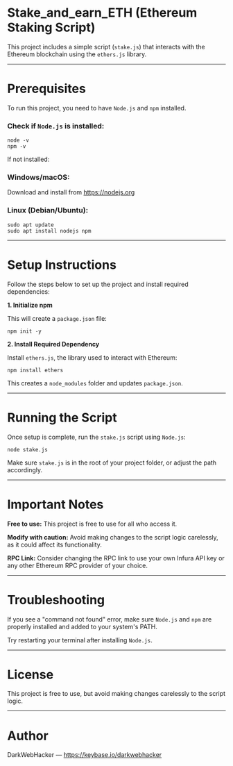# Stake_and_earn_ETH (Ethereum Staking Script)

This project includes a simple script (`stake.js`) that interacts with the Ethereum blockchain using the `ethers.js` library.

---

# Prerequisites

To run this project, you need to have `Node.js` and `npm` installed.

### Check if `Node.js` is installed:

```
node -v
npm -v
```

If not installed:

### Windows/macOS: 
Download and install from https://nodejs.org

### Linux (Debian/Ubuntu):

```
sudo apt update
sudo apt install nodejs npm
```

---

# Setup Instructions

Follow the steps below to set up the project and install required dependencies:

**1. Initialize npm**

This will create a `package.json` file:
```
npm init -y
```
**2. Install Required Dependency**

Install `ethers.js`, the library used to interact with Ethereum:
```
npm install ethers
```
This creates a `node_modules` folder and updates `package.json`.


---

# Running the Script

Once setup is complete, run the `stake.js` script using `Node.js`:
```
node stake.js
```
Make sure `stake.js` is in the root of your project folder, or adjust the path accordingly.


---

# Important Notes

**Free to use:** This project is free to use for all who access it.

**Modify with caution:** Avoid making changes to the script logic carelessly, as it could affect its functionality.

**RPC Link:** Consider changing the RPC link to use your own Infura API key or any other Ethereum RPC provider of your choice.



---

# Troubleshooting

If you see a "command not found" error, make sure `Node.js` and `npm` are properly installed and added to your system's PATH.

Try restarting your terminal after installing `Node.js`.



---

# License

This project is free to use, but avoid making changes carelessly to the script logic.


---

# Author

DarkWebHacker — https://keybase.io/darkwebhacker
